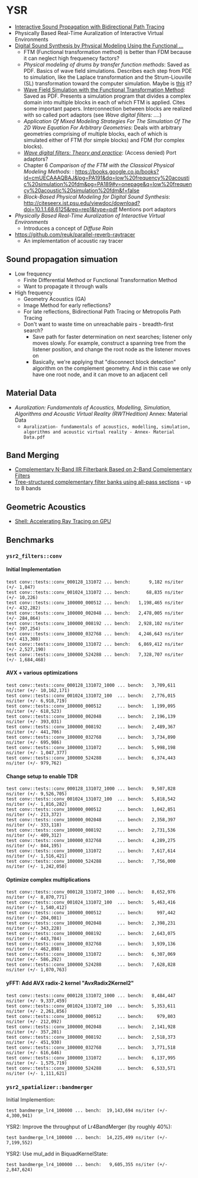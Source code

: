 
YSR
===

- [Interactive Sound Propagation with Bidirectional Path Tracing](http://gaps-zju.org/bst/)
- Physically Based Real-Time Auralization of Interactive Virtual Environments
- [Digital Sound Synthesis by Physical Modeling Using the Functional ...](https://www.amazon.co.jp/Synthesis-Physical-Modeling-Functional-Transformation/dp/0306478757)
    - FTM (Functional transformation method) is better than FDM because it can neglect high frequenecy factors?
    - *Physical modeling of drums by transfer function methods*: Saved as PDF. Basics of wave field simulations. Describes each step from PDE to simulation, like the Laplace transformation and the Strum-Liouville (SL) transformation toward the computer simulation. Maybe is [this](http://www.falstad.com/circosc-java/CircOsc.java) it?
    - [Wave Field Simulation with the Functional Transformation Method](http://ieeexplore.ieee.org/document/1661276/): Saved as PDF. Presents a simulation program that divides a complex domain into multiple blocks in each of which FTM is applied. Cites some important papers. Interconnection between blocks are realized with so called port adaptors (see *Wave digital filters: ...*.)
    - *Application Of Mixed Modeling Strategies For The Simulation Of The 2D Wave Equation For Arbitrary Geometries*: Deals with arbitrary geometries comprising of multiple blocks, each of which is simulated either of FTM (for simple blocks) and FDM (for complex blocks).
    - [*Wave digital filters: Theory and practice*](http://ieeexplore.ieee.org/document/1457726/): (Access denied) Port adaptors?
    - Chapter 6 *Comparison of the FTM with the Classical Physical Modeling Methods*: : https://books.google.co.jp/books?id=cmUECAAAQBAJ&lpg=PA191&dq=low%20frequency%20acoustic%20simulation%20fdm&pg=PA189#v=onepage&q=low%20frequency%20acoustic%20simulation%20fdm&f=false 
    - *Block-Based Physical Modeling for Digital Sound Synthesis*: http://citeseerx.ist.psu.edu/viewdoc/download?doi=10.1.1.68.6125&rep=rep1&type=pdf Mentions port adaptors
- *Physically Based Real-Time Auralization of Interactive Virtual Environments*
    - Introduces a concept of *Diffuse Rain*
- https://github.com/reuk/parallel-reverb-raytracer
    - An implementation of acoustic ray tracer

## Sound propagation simuation

- Low frequency
    - Finite Differential Method or Functional Transformation Method
    - Want to propagate it through walls
- High frequency
    - Geometry Acoustics (GA)
    - Image Method for early reflections?
    - For late reflections, Bidirectional Path Tracing or Metropolis Path Tracing
    - Don't want to waste time on unreachable pairs - breadth-first search?
        - Save path for faster determination on next searches; listener only moves slowly. For example, construct a spanning tree from the listener position, and change the root node as the listener moves on
        - Basically, we're applying that "disconnect block detection" algorithm on the complement geometry. And in this case we only have one root node, and it can move to an adjacent cell

## Material Data

- *Auralization: Fundamentals of Acoustics, Modelling, Simulation, Algorithms and Acoustic Virtual Reality (RWTHedition)* Annex: Material Data
    - `Auralization- fundamentals of acoustics, modelling, simulation, algorithms and acoustic virtual reality - Annex- Material Data.pdf`

## Band Merging

- [Complementary N-Band IIR Filterbank Based on 2-Band Complementary Filters](http://www.iwaenc.org/proceedings/2010/HTML/Uploads/975.pdf)
- [Tree-structured complementary filter banks using all-pass sections](https://authors.library.caltech.edu/9284/1/REGieeetcs87.pdf) - up to 8 bands

## Geometric Acoustics

- [Shell: Accelerating Ray Tracing on GPU](http://www.cse.nd.edu/Reports/2011/TR-2011-03.pdf)

## Benchmarks

### `ysr2_filters::conv`

#### Initial Implementation

    test conv::tests::conv_000128_131072 ... bench:       9,182 ns/iter (+/- 1,847)
    test conv::tests::conv_001024_131072 ... bench:      68,835 ns/iter (+/- 10,226)
    test conv::tests::conv_100000_000512 ... bench:   1,198,465 ns/iter (+/- 432,282)
    test conv::tests::conv_100000_002048 ... bench:   2,478,005 ns/iter (+/- 284,864)
    test conv::tests::conv_100000_008192 ... bench:   2,928,102 ns/iter (+/- 397,254)
    test conv::tests::conv_100000_032768 ... bench:   4,246,643 ns/iter (+/- 413,308)
    test conv::tests::conv_100000_131072 ... bench:   6,869,412 ns/iter (+/- 2,527,190)
    test conv::tests::conv_100000_524288 ... bench:   7,328,707 ns/iter (+/- 1,684,468)

#### AVX + various optimizations

    test conv::tests::conv_000128_131072_1000 ... bench:   3,709,611 ns/iter (+/- 10,162,171)
    test conv::tests::conv_001024_131072_100  ... bench:   2,776,015 ns/iter (+/- 6,918,719)
    test conv::tests::conv_100000_000512      ... bench:   1,199,095 ns/iter (+/- 618,523)
    test conv::tests::conv_100000_002048      ... bench:   2,196,139 ns/iter (+/- 393,031)
    test conv::tests::conv_100000_008192      ... bench:   2,489,367 ns/iter (+/- 441,706)
    test conv::tests::conv_100000_032768      ... bench:   3,734,890 ns/iter (+/- 695,986)
    test conv::tests::conv_100000_131072      ... bench:   5,998,198 ns/iter (+/- 1,047,377)
    test conv::tests::conv_100000_524288      ... bench:   6,374,443 ns/iter (+/- 979,762)

#### Change setup to enable TDR

    test conv::tests::conv_000128_131072_1000 ... bench:   9,507,828 ns/iter (+/- 9,526,705)
    test conv::tests::conv_001024_131072_100  ... bench:   5,818,542 ns/iter (+/- 1,816,282)
    test conv::tests::conv_100000_000512      ... bench:   1,042,851 ns/iter (+/- 213,372)
    test conv::tests::conv_100000_002048      ... bench:   2,358,397 ns/iter (+/- 333,118)
    test conv::tests::conv_100000_008192      ... bench:   2,731,536 ns/iter (+/- 409,312)
    test conv::tests::conv_100000_032768      ... bench:   4,289,275 ns/iter (+/- 844,195)
    test conv::tests::conv_100000_131072      ... bench:   7,617,614 ns/iter (+/- 1,516,421)
    test conv::tests::conv_100000_524288      ... bench:   7,756,000 ns/iter (+/- 1,242,050)

#### Optimize complex multiplications

    test conv::tests::conv_000128_131072_1000 ... bench:   8,652,976 ns/iter (+/- 8,870,771)
    test conv::tests::conv_001024_131072_100  ... bench:   5,463,416 ns/iter (+/- 1,540,412)
    test conv::tests::conv_100000_000512      ... bench:     997,442 ns/iter (+/- 204,081)
    test conv::tests::conv_100000_002048      ... bench:   2,398,231 ns/iter (+/- 343,228)
    test conv::tests::conv_100000_008192      ... bench:   2,643,075 ns/iter (+/- 443,784)
    test conv::tests::conv_100000_032768      ... bench:   3,939,136 ns/iter (+/- 462,898)
    test conv::tests::conv_100000_131072      ... bench:   6,307,069 ns/iter (+/- 586,292)
    test conv::tests::conv_100000_524288      ... bench:   7,628,828 ns/iter (+/- 1,070,763)

#### yFFT: Add AVX radix-2 kernel "AvxRadix2Kernel2"

    test conv::tests::conv_000128_131072_1000 ... bench:   8,484,447 ns/iter (+/- 9,337,459)
    test conv::tests::conv_001024_131072_100  ... bench:   5,353,611 ns/iter (+/- 2,261,856)
    test conv::tests::conv_100000_000512      ... bench:     979,803 ns/iter (+/- 212,092)
    test conv::tests::conv_100000_002048      ... bench:   2,141,928 ns/iter (+/- 357,201)
    test conv::tests::conv_100000_008192      ... bench:   2,518,373 ns/iter (+/- 451,930)
    test conv::tests::conv_100000_032768      ... bench:   3,771,518 ns/iter (+/- 616,646)
    test conv::tests::conv_100000_131072      ... bench:   6,137,995 ns/iter (+/- 1,575,719)
    test conv::tests::conv_100000_524288      ... bench:   6,533,571 ns/iter (+/- 1,111,621)

### `ysr2_spatializer::bandmerger`

Initial Implemention:

    test bandmerge_lr4_100000 ... bench:  19,143,694 ns/iter (+/- 4,300,941)

YSR2: Improve the throughput of Lr4BandMerger (by roughly 40%):

    test bandmerge_lr4_100000 ... bench:  14,225,499 ns/iter (+/- 7,199,552)

YSR2: Use mul_add in BiquadKernelState:

    test bandmerge_lr4_100000 ... bench:   9,605,355 ns/iter (+/- 2,847,624)